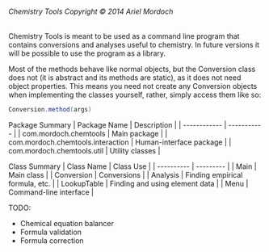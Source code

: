 ###### Chemistry Tools Copyright © 2014 Ariel Mordoch

Chemistry Tools is meant to be used as a command line program that contains conversions and analyses useful to chemistry.
In future versions it will be possible to use the program as a library.

Most of the methods behave like normal objects, but the Conversion class does not (it is abstract and its methods are static), as it does not need object properties.
This means you need not create any Conversion objects when implementing the classes yourself, rather, simply access them like so:

```java
Conversion.method(args)
```

Package Summary
| Package Name | Description |
| ------------ | ----------- |
| com.mordoch.chemtools | Main package |
| com.mordoch.chemtools.interaction | Human-interface package |
| com.mordoch.chemtools.util | Utility classes |

Class Summary
| Class Name | Class Use |
| ---------- | --------- |
| Main | Main class |
| Conversion | Conversions |
| Analysis | Finding empirical formula, etc. |
| LookupTable | Finding and using element data |
| Menu | Command-line interface |


TODO:
- Chemical equation balancer
- Formula validation
- Formula correction  

